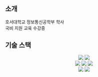 ## 소개
호서대학교 정보통신공학부 학사 <br>
국비 지원 교육 수강중

## 기술 스택
<div align = "center">
 <img src="https://img.shields.io/badge/python-3776AB?style=for-the-badge&logo=python&logoColor=white"> 
 <img src="https://img.shields.io/badge/java-007396?style=for-the-badge&logo=java&logoColor=white">
 
 <br>
 <img src="https://img.shields.io/badge/html5-E34F26?style=for-the-badge&logo=html5&logoColor=white"> 
 <img src="https://img.shields.io/badge/javascript-F7DF1E?style=for-the-badge&logo=javascript&logoColor=black">
 <img src="https://img.shields.io/badge/css-1572B6?style=for-the-badge&logo=css3&logoColor=white">

 <br>
 <img src="https://img.shields.io/badge/oracle-F80000?style=for-the-badge&logo=oracle&logoColor=white">
 <img src="https://img.shields.io/badge/bootstrap-7952B3?style=for-the-badge&logo=bootstrap&logoColor=white">
</div>


